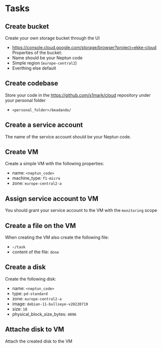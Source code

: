 # Tasks

## Create bucket
Create your own storage bucket through the UI
- https://console.cloud.google.com/storage/browser?project=ekke-cloud
Properties of the bucket:
- Name should be your Neptun code
- Simple region (`europe-central2`)
- Everthing else default

## Create codebase
Store your code in the https://github.com/s1mark/cloud repository under your personal folder
- `<personal_folder>/beadando/`

## Create a service account
The name of the service account should be your Neptun code.

## Create VM
Create a simple VM with the following properties:
- name: `<neptun_code>`
- machine_type: `f1-micro`
- zone: `europe-central2-a`

## Assign service account to VM
You should grant your service account to the VM with the `monitoring` scope

## Create a file on the VM
When creating the VM also create the following file:
- `~/task`
- content of the file: `done`

## Create a disk
Create the following disk:
- name: `<neptun_code>`
- type: `pd-standard`
- zone: `europe-central2-a`
- image: `debian-11-bullseye-v20220719`
- size: `10`
- physical_block_size_bytes: `4096`

## Attache disk to VM
Attach the created disk to the VM